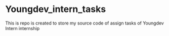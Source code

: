 # Youngdev_intern_tasks
This is repo is created to store my source code of assign tasks of Youngdev Intern internship
